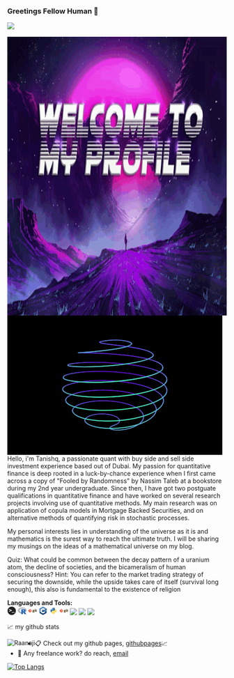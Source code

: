 ### Greetings Fellow Human 🖖

![](https://visitor-badge.glitch.me/badge?page_id=Raanaji.Raanaji)

<img align="left" alt="GIF" src="welcome.gif" width="494" height="320" style="zoom: 200%;" />
<img align="left" alt="GIF" src="ecode.gif" width="494" height="320"  />

Hello, i'm Tanishq, a passionate quant with buy side and sell side investment experience based out of Dubai. My passion for quantitative finance is deep rooted in a luck-by-chance experience when I first came across a copy of "Fooled by Randomness" by Nassim Taleb at a bookstore during my 2nd year undergraduate. Since then, I have got two postguate qualifications in quantitative finance and have worked on several research projects involving use of quantitative methods. My main research was on application of copula models in Mortgage Backed Securities, and on alternative methods of quantifying risk in stochastic processes.

My personal interests lies in understanding of the universe as it is and mathematics is the surest way to reach the ultimate truth. I will be sharing my musings on the ideas of a mathematical universe on my blog.









Quiz: What could be common between the decay pattern of a uranium atom, the decline of societies, and the bicameralism of human consciousness?
Hint: You can refer to the market trading strategy of securing the downside, while the upside takes care of itself (survival long enough), this also is fundamental to the existence of religion

**Languages and Tools:**  
<code><img height="20"  src="https://raw.githubusercontent.com/github/explore/80688e429a7d4ef2fca1e82350fe8e3517d3494d/topics/terminal/terminal.png"></code>
<code><img height="20" src="https://raw.githubusercontent.com/github/explore/80688e429a7d4ef2fca1e82350fe8e3517d3494d/topics/r/r.png"></code>
<code><img height="20" src="https://raw.githubusercontent.com/github/explore/80688e429a7d4ef2fca1e82350fe8e3517d3494d/topics/git/git.png"></code>
<code><img height="20" src="https://raw.githubusercontent.com/github/explore/80688e429a7d4ef2fca1e82350fe8e3517d3494d/topics/cpp/cpp.png"></code>
<code><img height="20" src="https://raw.githubusercontent.com/github/explore/80688e429a7d4ef2fca1e82350fe8e3517d3494d/topics/python/python.png"></code>
<code><img height="20" src="https://raw.githubusercontent.com/github/explore/80688e429a7d4ef2fca1e82350fe8e3517d3494d/topics/git/git.png"></code>
<code><img height="20" src="https://upload.wikimedia.org/wikipedia/commons/2/21/Matlab_Logo.png"></code>
<code><img height="20" src="https://upload.wikimedia.org/wikipedia/commons/thumb/9/92/LaTeX_logo.svg/2560px-LaTeX_logo.svg.png"></code>
<code><img height="20" src="https://encrypted-tbn0.gstatic.com/images?q=tbn:ANd9GcTGLJMPgX79UHtDwTcB8ff2dg7caUeVDpfxtQ&usqp=CAU"></code>


📈 my github stats

<img align="left" src="https://github-readme-stats.vercel.app/api?username=Raanaji&show_icons=true&theme=synthwave" alt="Raanaji"  />

- 📋 Check out my github pages, [githubpages]()📈
- 📧 Any freelance work? do reach, [email](mailto:yosemite@californiamail.com)

[![Top Langs](https://github-readme-stats.vercel.app/api/top-langs/?username=Raanaji&layout=compact)](https://github.com/Raanaji/github-readme-stats)
